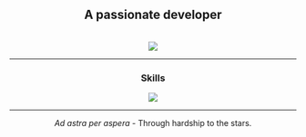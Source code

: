 <div align=center>
    <h2>A passionate developer</h2>
    <!-- <img src="https://komarev.com/ghpvc/?username=alperen0804&color=000000&label=Visitor+count"> -->
</div>
<br>
<div align=center>
    <img src="https://streak-stats.demolab.com?user=alperen0804&theme=dark&mode=weekly">
</div>
<hr>
<div align=center>
    <h3>Skills</h3>
    <img src="https://skillicons.dev/icons?i=html,css,javascript,astro,tailwind,php,java,spring,python&perline=8">
</div>
<hr>
<div align=center>
    <p><i>Ad astra per aspera</i> - Through hardship to the stars.</p>
</div>
